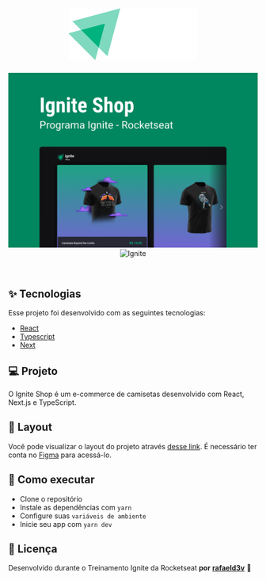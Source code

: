 <h1 align="center">
  <img alt="Ignite Shop" title="Ignite Shop" src="./src/assets/logo.svg" />
</h1>

<p align="center">
  <img alt="License" src="./src/assets/capa.svg">

 <img src="https://img.shields.io/static/v1?label=Ignite&message=React&color=015F43&labelColor=000000" alt="Ignite" />
</p>

<br>

## ✨ Tecnologias

Esse projeto foi desenvolvido com as seguintes tecnologias:

- [React](https://react.dev/)
- [Typescript](https://www.typescriptlang.org/)
- [Next](https://nextjs.org/)

## 💻 Projeto

O Ignite Shop é um e-commerce de camisetas desenvolvido com React, Next.js e TypeScript.

## 🔖 Layout

Você pode visualizar o layout do projeto através [desse link](https://www.figma.com/file/xcNY2BrWHnS3UjgPf3IusL/Ignite-Shop?type=design&node-id=11%3A599&t=yyaaXVt8hBbOaIKT-1). É necessário ter conta no [Figma](http://figma.com/) para acessá-lo.

## 🚀 Como executar

- Clone o repositório
- Instale as dependências com `yarn`
- Configure suas `variáveis de ambiente`
- Inicie seu app com `yarn dev`

## 📄 Licença

Desenvolvido durante o Treinamento Ignite da Rocketseat **por** [**rafaeld3v**](https://www.linkedin.com/in/rafaeld3v/) 🤖

